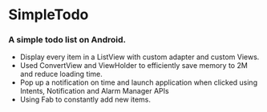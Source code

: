 # SimpleTodo

### A simple todo list on Android.

* Display every item in a ListView with custom adapter and custom Views.
* Used ConvertView and ViewHolder to efficiently save memory to 2M and reduce loading time.
* Pop up a notification on time and launch application when clicked using Intents, Notification and Alarm Manager APIs 
* Using Fab to constantly add new items.


